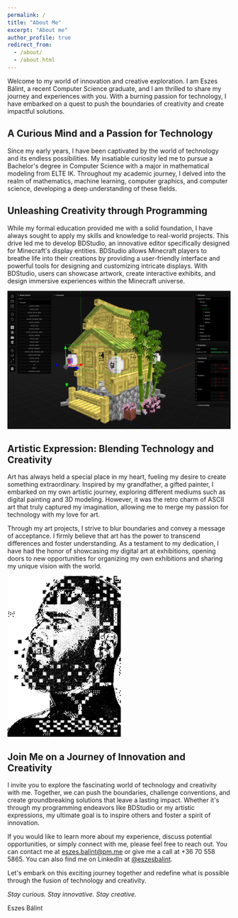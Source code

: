 ```yaml
---
permalink: /
title: "About Me"
excerpt: "About me"
author_profile: true
redirect_from: 
  - /about/
  - /about.html
---
```


Welcome to my world of innovation and creative exploration. I am Eszes Bálint, a recent Computer Science graduate, and I am thrilled to share my journey and experiences with you. With a burning passion for technology, I have embarked on a quest to push the boundaries of creativity and create impactful solutions.

## A Curious Mind and a Passion for Technology

Since my early years, I have been captivated by the world of technology and its endless possibilities. My insatiable curiosity led me to pursue a Bachelor's degree in Computer Science with a major in mathematical modeling from ELTE IK. Throughout my academic journey, I delved into the realm of mathematics, machine learning, computer graphics, and computer science, developing a deep understanding of these fields.

## Unleashing Creativity through Programming

While my formal education provided me with a solid foundation, I have always sought to apply my skills and knowledge to real-world projects. This drive led me to develop BDStudio, an innovative editor specifically designed for Minecraft's display entities. BDStudio allows Minecraft players to breathe life into their creations by providing a user-friendly interface and powerful tools for designing and customizing intricate displays. With BDStudio, users can showcase artwork, create interactive exhibits, and design immersive experiences within the Minecraft universe.

![](/images/Screenshot_20230611_134122.png)

## Artistic Expression: Blending Technology and Creativity

Art has always held a special place in my heart, fueling my desire to create something extraordinary. Inspired by my grandfather, a gifted painter, I embarked on my own artistic journey, exploring different mediums such as digital painting and 3D modeling. However, it was the retro charm of ASCII art that truly captured my imagination, allowing me to merge my passion for technology with my love for art.

Through my art projects, I strive to blur boundaries and convey a message of acceptance. I firmly believe that art has the power to transcend differences and foster understanding. As a testament to my dedication, I have had the honor of showcasing my digital art at exhibitions, opening doors to new opportunities for organizing my own exhibitions and sharing my unique vision with the world.

![](/images/out3.png)

## Join Me on a Journey of Innovation and Creativity

I invite you to explore the fascinating world of technology and creativity with me. Together, we can push the boundaries, challenge conventions, and create groundbreaking solutions that leave a lasting impact. Whether it's through my programming endeavors like BDStudio or my artistic expressions, my ultimate goal is to inspire others and foster a spirit of innovation.

If you would like to learn more about my experience, discuss potential opportunities, or simply connect with me, please feel free to reach out. You can contact me at eszes.balint@pm.me or give me a call at +36 70 558 5865. You can also find me on LinkedIn at [@eszesbalint](https://www.linkedin.com/in/eszesbalint/).

Let's embark on this exciting journey together and redefine what is possible through the fusion of technology and creativity.

*Stay curious. Stay innovative. Stay creative.*

Eszes Bálint